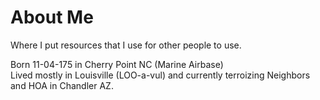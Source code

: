 # About Me
Where I put resources that I use for other people to use.

Born 11-04-175 in Cherry Point NC (Marine Airbase)  
Lived mostly in Louisville (LOO-a-vul) and currently terroizing Neighbors and HOA in Chandler AZ.
